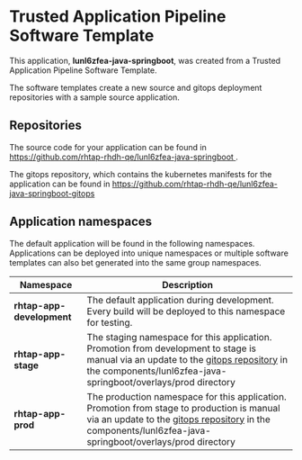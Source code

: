 # Trusted Application Pipeline Software Template

This application, **lunl6zfea-java-springboot**, was created from a Trusted Application Pipeline Software Template.

The software templates create a new source and gitops deployment repositories with a sample source application. 

## Repositories

The source code for your application can be found in [https://github.com/rhtap-rhdh-qe/lunl6zfea-java-springboot ](https://github.com/rhtap-rhdh-qe/lunl6zfea-java-springboot ).
 
The gitops repository, which contains the kubernetes manifests for the application can be found in 
[https://github.com/rhtap-rhdh-qe/lunl6zfea-java-springboot-gitops ](https://github.com/rhtap-rhdh-qe/lunl6zfea-java-springboot-gitops ) 

## Application namespaces 

The default application will be found in the following namespaces. Applications can be deployed into unique namespaces or multiple software templates can also bet generated into the same group namespaces.  

|  Namespace   |  Description   |  
| -------- | -------- |   
| **rhtap-app-development** | The default application during development. Every build will be deployed to this namespace for testing. | 
| **rhtap-app-stage** | The staging namespace for this application. Promotion from development to stage is manual via an update to the [gitops repository](https://github.com/rhtap-rhdh-qe/lunl6zfea-java-springboot-gitops ) in the components/lunl6zfea-java-springboot/overlays/prod directory |  
| **rhtap-app-prod** | The production namespace for this application. Promotion from stage to production is manual via an update to the [gitops repository](https://github.com/rhtap-rhdh-qe/lunl6zfea-java-springboot-gitops ) in the components/lunl6zfea-java-springboot/overlays/prod directory | 